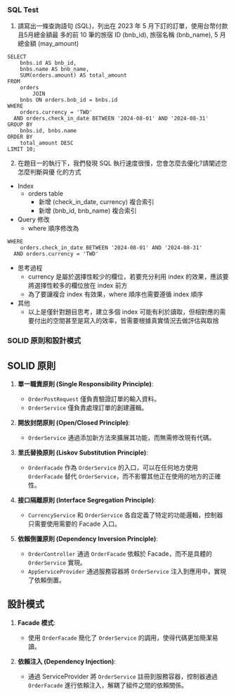 ### SQL Test

1. 請寫出一條查詢語句 (SQL)，列出在 2023 年 5 月下訂的訂單，使用台幣付款且5月總金額最 多的前 10 筆的旅宿 ID (bnb_id), 旅宿名稱 (bnb_name), 5 月總金額 (may_amount)
```mysql
SELECT
    bnbs.id AS bnb_id,
    bnbs.name AS bnb_name,
    SUM(orders.amount) AS total_amount
FROM
    orders
        JOIN
    bnbs ON orders.bnb_id = bnbs.id
WHERE
    orders.currency = 'TWD'
  AND orders.check_in_date BETWEEN '2024-08-01' AND '2024-08-31'
GROUP BY
    bnbs.id, bnbs.name
ORDER BY
    total_amount DESC
LIMIT 10;
```

2. 在題目一的執行下，我們發現 SQL 執行速度很慢，您會怎麼去優化?請闡述您怎麼判斷與優 化的方式
- Index
  - orders table
    - 新增 (check_in_date, currency) 複合索引
    - 新增 (bnb_id, bnb_name) 複合索引
- Query 修改
  - where 順序修改為
```mysql
WHERE
    orders.check_in_date BETWEEN '2024-08-01' AND '2024-08-31'
  AND orders.currency = 'TWD'
```

- 思考過程
  - currency 是屬於選擇性較少的欄位，若要充分利用 index 的效果，應該要將選擇性較多的欄位放在 index 前方
  - 為了要讓複合 index 有效果，where 順序也需要遵循 index 順序
- 其他
  - 以上是僅針對題目思考，建立多個 index 可能有利於讀取，但相對應的需要付出的空間甚至是寫入的效率，皆需要根據真實情況去做評估與取捨



### SOLID 原則和設計模式

## SOLID 原則

1. **單一職責原則 (Single Responsibility Principle)**:
    - `OrderPostRequest` 僅負責驗證訂單的輸入資料。
    - `OrderService` 僅負責處理訂單的創建邏輯。

2. **開放封閉原則 (Open/Closed Principle)**:
    - `OrderService` 通過添加新方法來擴展其功能，而無需修改現有代碼。

3. **里氏替換原則 (Liskov Substitution Principle)**:
    - `OrderFacade` 作為 `OrderService` 的入口，可以在任何地方使用 `OrderFacade` 替代 `OrderService`，而不影響其他正在使用的地方的正確性。

4. **接口隔離原則 (Interface Segregation Principle)**:
    - `CurrencyService` 和 `OrderService` 各自定義了特定的功能邏輯，控制器只需要使用需要的 Facade 入口。

5. **依賴倒置原則 (Dependency Inversion Principle)**:
    - `OrderController` 通過 `OrderFacade` 依賴於 Facade，而不是具體的 `OrderService` 實現。
    - `AppServiceProvider` 通過服務容器將 `OrderService` 注入到應用中，實現了依賴倒置。

## 設計模式

1. **Facade 模式**:
    - 使用 `OrderFacade` 簡化了 `OrderService` 的調用，使得代碼更加簡潔易讀。

2. **依賴注入 (Dependency Injection)**:
    - 通過 ServiceProvider 將 `OrderService` 註冊到服務容器，控制器通過 `OrderFacade` 進行依賴注入，解耦了組件之間的依賴關係。
